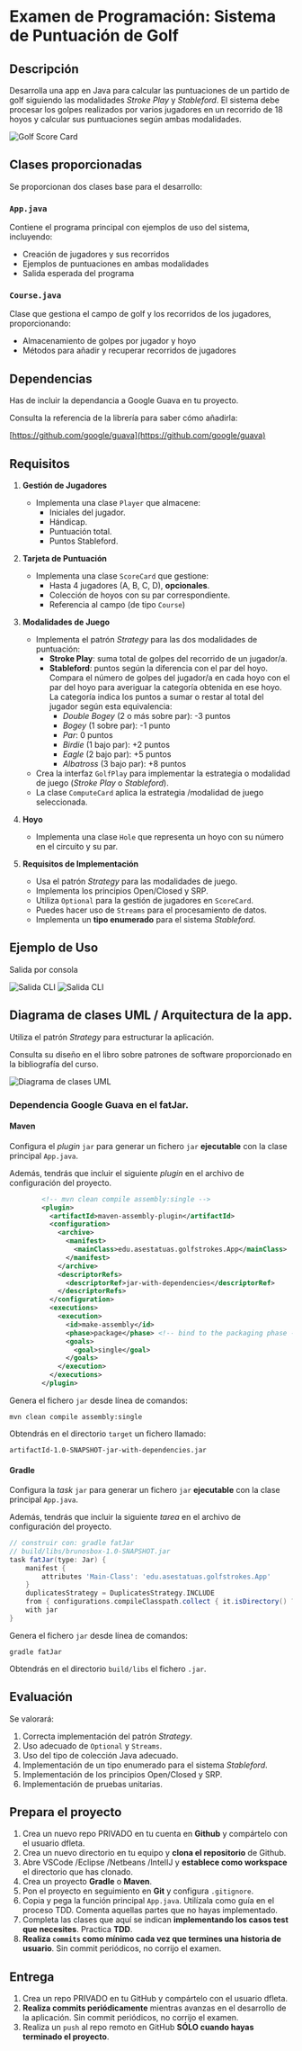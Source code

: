 # Examen de Programación: Sistema de Puntuación de Golf

## Descripción

Desarrolla una app en Java para calcular las puntuaciones de un partido de golf siguiendo las modalidades _Stroke Play_ y _Stableford_. El sistema debe procesar los golpes realizados por varios jugadores en un recorrido de 18 hoyos y calcular sus puntuaciones según ambas modalidades.

![Golf Score Card](./doc/golf-scorecard-ringway.png)

## Clases proporcionadas

Se proporcionan dos clases base para el desarrollo:

### `App.java`
Contiene el programa principal con ejemplos de uso del sistema, incluyendo:
- Creación de jugadores y sus recorridos
- Ejemplos de puntuaciones en ambas modalidades
- Salida esperada del programa

### `Course.java`
Clase que gestiona el campo de golf y los recorridos de los jugadores, proporcionando:
- Almacenamiento de golpes por jugador y hoyo
- Métodos para añadir y recuperar recorridos de jugadores


## Dependencias

Has de incluir la dependancia a Google Guava en tu proyecto.

Consulta la referencia de la librería para saber cómo añadirla:

[https://github.com/google/guava](https://github.com/google/guava)


## Requisitos

1. **Gestión de Jugadores**
   - Implementa una clase `Player` que almacene:
     - Iniciales del jugador.
     - Hándicap.
     - Puntuación total.
     - Puntos Stableford.

2. **Tarjeta de Puntuación**
   - Implementa una clase `ScoreCard` que gestione:
     - Hasta 4 jugadores (A, B, C, D), **opcionales**.
     - Colección de hoyos con su par correspondiente.
     - Referencia al campo (de tipo `Course`)

3. **Modalidades de Juego**
   - Implementa el patrón _Strategy_ para las dos modalidades de puntuación:
     - **Stroke Play**: suma total de golpes del recorrido de un jugador/a.
     - **Stableford**: puntos según la diferencia con el par del hoyo. Compara el número de golpes del jugador/a en cada hoyo con el par del hoyo para averiguar la categoría obtenida en ese hoyo. La categoría indica los puntos a sumar o restar al total del jugador según esta equivalencia:  
       * _Double Bogey_ (2 o más sobre par): -3 puntos
       * _Bogey_ (1 sobre par): -1 punto
       * _Par_: 0 puntos
       * _Birdie_ (1 bajo par): +2 puntos
       * _Eagle_ (2 bajo par): +5 puntos
       * _Albatross_ (3 bajo par): +8 puntos
   - Crea la interfaz `GolfPlay` para implementar la estrategia o modalidad de juego (_Stroke Play_ o _Stableford_).
   - La clase `ComputeCard` aplica la estrategia /modalidad de juego seleccionada.

4. **Hoyo**
   - Implementa una clase `Hole` que representa un hoyo con su número en el circuito y su par.

5. **Requisitos de Implementación**
   - Usa el patrón _Strategy_ para las modalidades de juego.
   - Implementa los principios Open/Closed y SRP.
   - Utiliza `Optional` para la gestión de jugadores en `ScoreCard`.
   - Puedes hacer uso de `Streams` para el procesamiento de datos.
   - Implementa un **tipo enumerado** para el sistema _Stableford_.

## Ejemplo de Uso

Salida por consola

![Salida CLI](./doc/CLI_01.png)
![Salida CLI](./doc/CLI_02.png)



## Diagrama de clases UML / Arquitectura de la app.

Utiliza el patrón _Strategy_ para estructurar la aplicación.

Consulta su diseño en el libro sobre patrones de software proporcionado en la bibliografía del curso.

![Diagrama de clases UML](./doc/mermaid_UML_class_diagram.png)

### Dependencia Google Guava en el fatJar.

#### Maven

Configura el _plugin_ `jar` para generar un fichero `jar` **ejecutable** con la clase principal `App.java`.

Además, tendrás que incluir el siguiente _plugin_ en el archivo de configuración del proyecto.

```xml
        <!-- mvn clean compile assembly:single -->
        <plugin>
          <artifactId>maven-assembly-plugin</artifactId>
          <configuration>
            <archive>
              <manifest>
                <mainClass>edu.asestatuas.golfstrokes.App</mainClass>
              </manifest>
            </archive>
            <descriptorRefs>
              <descriptorRef>jar-with-dependencies</descriptorRef>
            </descriptorRefs>
          </configuration>
          <executions>
            <execution>
              <id>make-assembly</id>
              <phase>package</phase> <!-- bind to the packaging phase -->
              <goals>
                <goal>single</goal>
              </goals>
            </execution>
          </executions>
        </plugin>
```

Genera el fichero `jar` desde línea de comandos:

`mvn clean compile assembly:single`

Obtendrás en el directorio `target` un fichero llamado:

`artifactId-1.0-SNAPSHOT-jar-with-dependencies.jar`


#### Gradle

Configura la _task_ `jar` para generar un fichero `jar` **ejecutable** con la clase principal `App.java`.

Además, tendrás que incluir la siguiente _tarea_ en el archivo de configuración del proyecto.

```groovy
// construir con: gradle fatJar
// build/libs/brunosbox-1.0-SNAPSHOT.jar
task fatJar(type: Jar) {
    manifest {
        attributes 'Main-Class': 'edu.asestatuas.golfstrokes.App'
    }
    duplicatesStrategy = DuplicatesStrategy.INCLUDE
    from { configurations.compileClasspath.collect { it.isDirectory() ? it : zipTree(it) } }
    with jar
}
```

Genera el fichero `jar` desde línea de comandos:

`gradle fatJar`

Obtendrás en el directorio `build/libs` el fichero `.jar`.


## Evaluación

Se valorará:
1. Correcta implementación del patrón _Strategy_.
2. Uso adecuado de `Optional` y `Streams`.
3. Uso del tipo de colección Java adecuado.
3. Implementación de un tipo enumerado para el sistema _Stableford_.
4. Implementación de los principios Open/Closed y SRP.
5. Implementación de pruebas unitarias.


## Prepara el proyecto

 1. Crea un nuevo repo PRIVADO en tu cuenta en **Github** y compártelo con el usuario dfleta.
 2. Crea un nuevo directorio en tu equipo y **clona el repositorio** de Github.
 3. Abre VSCode /Eclipse /Netbeans /IntelIJ y **establece como workspace** el directorio que has clonado.
 4. Crea un proyecto **Gradle** o **Maven**.
 5. Pon el proyecto en seguimiento en **Git** y configura `.gitignore`.
 6. Copia y pega la función principal `App.java`. Utilízala como guía en el proceso TDD. Comenta aquellas partes que no hayas implementado.
 7. Completa las clases que aquí se indican **implementando los casos test que necesites**. Practica **TDD**.
 8. **Realiza `commits` como mínimo cada vez que termines una historia de usuario**. Sin commit periódicos, no corrijo el examen.


## Entrega

 1. Crea un repo PRIVADO en tu GitHub y compártelo con el usuario dfleta.
 2. **Realiza commits periódicamente** mientras avanzas en el desarrollo de la aplicación. Sin commit periódicos, no corrijo el examen.
 3. Realiza un `push` al repo remoto en GitHub **SÓLO cuando hayas terminado el proyecto**.
